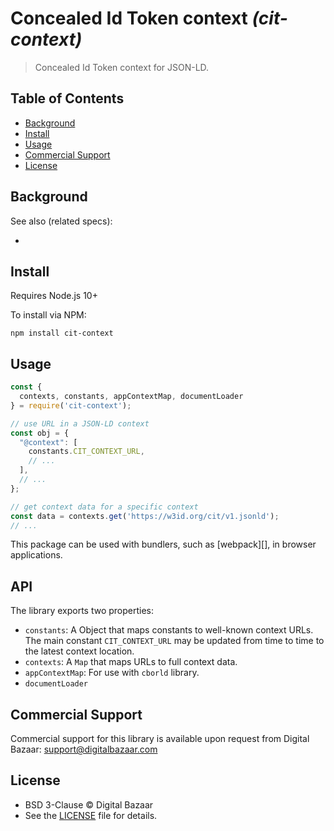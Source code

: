 # Concealed Id Token context _(cit-context)_

<!-- [![NPM Version](https://img.shields.io/npm/v/cit-context.svg?style=flat-square)](https://npm.im/cit-context) -->

> Concealed Id Token context for JSON-LD.


## Table of Contents

- [Background](#background)
- [Install](#install)
- [Usage](#usage)
- [Commercial Support](#commercial-support)
- [License](#license)

## Background

See also (related specs):

*

## Install

Requires Node.js 10+

To install via NPM:

```
npm install cit-context
```

## Usage

```js
const {
  contexts, constants, appContextMap, documentLoader
} = require('cit-context');

// use URL in a JSON-LD context
const obj = {
  "@context": [
    constants.CIT_CONTEXT_URL,
    // ...
  ],
  // ...
};

// get context data for a specific context
const data = contexts.get('https://w3id.org/cit/v1.jsonld');
// ...
```

This package can be used with bundlers, such as [webpack][], in browser
applications.

## API

The library exports two properties:
- `constants`: A Object that maps constants to well-known context URLs. The
  main constant `CIT_CONTEXT_URL` may be updated from time to time to the
  latest context location.
- `contexts`: A `Map` that maps URLs to full context data.
- `appContextMap`: For use with `cborld` library.
- `documentLoader`

## Commercial Support

Commercial support for this library is available upon request from
Digital Bazaar: support@digitalbazaar.com

## License

- BSD 3-Clause © Digital Bazaar
- See the [LICENSE](./LICENSE) file for details.
